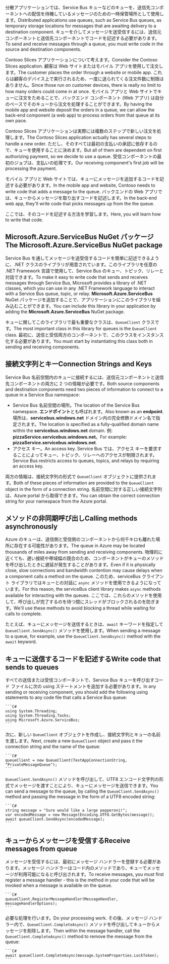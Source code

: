 <span data-ttu-id="bb7ab-101">分散アプリケーションでは、Service Bus キューなどのキューを、送信先コンポーネントへの配信を待機しているメッセージのための一時保管場所として使用します。</span><span class="sxs-lookup"><span data-stu-id="bb7ab-101">Distributed applications use queues, such as Service Bus queues, as temporary storage locations for messages that are awaiting delivery to a destination component.</span></span> <span data-ttu-id="bb7ab-102">キューを介してメッセージを送受信するには、送信元コンポーネントと送信先コンポーネントでコードを記述する必要があります。</span><span class="sxs-lookup"><span data-stu-id="bb7ab-102">To send and receive messages through a queue, you must write code in the source and destination components.</span></span>

<span data-ttu-id="bb7ab-103">Contoso Slices アプリケーションについて考えます。</span><span class="sxs-lookup"><span data-stu-id="bb7ab-103">Consider the Contoso Slices application.</span></span> <span data-ttu-id="bb7ab-104">顧客は Web サイトまたはモバイル アプリを使用して注文します。</span><span class="sxs-lookup"><span data-stu-id="bb7ab-104">The customer places the order through a website or mobile app.</span></span> <span data-ttu-id="bb7ab-105">これらは顧客のデバイス上で実行されるため、一度に送られてくる注文件数に制限はありません。</span><span class="sxs-lookup"><span data-stu-id="bb7ab-105">Since those run on customer devices, there is really no limit to how many orders could come in at once.</span></span> <span data-ttu-id="bb7ab-106">モバイル アプリと Web サイトでキューに注文をためることで、バックエンド コンポーネント (Web アプリ) は自分のペースでそのキューから注文を処理することができます。</span><span class="sxs-lookup"><span data-stu-id="bb7ab-106">By having the mobile app and website deposit the orders in a queue, we can allow the back-end component (a web app) to process orders from that queue at its own pace.</span></span>

<span data-ttu-id="bb7ab-107">Contoso Slices アプリケーションは実際には複数のステップで新しい注文を処理します。</span><span class="sxs-lookup"><span data-stu-id="bb7ab-107">The Contoso Slices application actually has several steps to handle a new order.</span></span> <span data-ttu-id="bb7ab-108">ただし、そのすべては最初の支払いの承認に依存するので、キューを使用することに決めます。</span><span class="sxs-lookup"><span data-stu-id="bb7ab-108">But all of them are dependent on first authorizing payment, so we decide to use a queue.</span></span> <span data-ttu-id="bb7ab-109">受信コンポーネントの最初のジョブは、支払いの処理です。</span><span class="sxs-lookup"><span data-stu-id="bb7ab-109">Our receiving component's first job will be processing the payment.</span></span>

<span data-ttu-id="bb7ab-110">モバイル アプリと Web サイトでは、キューにメッセージを追加するコードを記述する必要があります。</span><span class="sxs-lookup"><span data-stu-id="bb7ab-110">In the mobile app and website, Contoso needs to write code that adds a message to the queue.</span></span> <span data-ttu-id="bb7ab-111">バックエンドの Web アプリでは、キューからメッセージを取り出すコードを記述します。</span><span class="sxs-lookup"><span data-stu-id="bb7ab-111">In the back-end web app, they'll write code that picks messages up from the the queue.</span></span>

<span data-ttu-id="bb7ab-112">ここでは、そのコードを記述する方法を学習します。</span><span class="sxs-lookup"><span data-stu-id="bb7ab-112">Here, you will learn how to write that code.</span></span>

## <a name="the-microsoftazureservicebus-nuget-package"></a><span data-ttu-id="bb7ab-113">Microsoft.Azure.ServiceBus NuGet パッケージ</span><span class="sxs-lookup"><span data-stu-id="bb7ab-113">The Microsoft.Azure.ServiceBus NuGet package</span></span>

<span data-ttu-id="bb7ab-114">Service Bus を通してメッセージを送受信するコードを簡単に記述できるように、.NET クラスのライブラリが用意されています。このライブラリを任意の .NET Framework 言語で使用して、Service Bus のキュー、トピック、リレーと対話できます。</span><span class="sxs-lookup"><span data-stu-id="bb7ab-114">To make it easy to write code that sends and receives messages through Service Bus, Microsoft provides a library of .NET classes, which you can use in any .NET Framework language to interact with a Service Bus queue, topic, or relay.</span></span> <span data-ttu-id="bb7ab-115">**Microsoft.Azure.ServiceBus** NuGet パッケージを追加することで、アプリケーションにこのライブラリを組み込むことができます。</span><span class="sxs-lookup"><span data-stu-id="bb7ab-115">You can include this library in your application by adding the **Microsoft.Azure.ServiceBus** NuGet package.</span></span>

<span data-ttu-id="bb7ab-116">キューに関してこのライブラリで最も重要なクラスは、`QueueClient` クラスです。</span><span class="sxs-lookup"><span data-stu-id="bb7ab-116">The most important class in this library for queues is the `QueueClient` class.</span></span> <span data-ttu-id="bb7ab-117">最初に、送信と受信両方のコンポーネントで、このクラスをインスタンス化する必要があります。</span><span class="sxs-lookup"><span data-stu-id="bb7ab-117">You must start by instantiating this class both in sending and receiving components.</span></span>

## <a name="connection-strings-and-keys"></a><span data-ttu-id="bb7ab-118">接続文字列とキー</span><span class="sxs-lookup"><span data-stu-id="bb7ab-118">Connection Strings and Keys</span></span>

<span data-ttu-id="bb7ab-119">Service Bus 名前空間内のキューに接続するには、送信元コンポーネントと送信先コンポーネントの両方に 2 つの情報が必要です。</span><span class="sxs-lookup"><span data-stu-id="bb7ab-119">Both source components and destination components need two pieces of information to connect to a queue in a Service Bus namespace:</span></span>

- <span data-ttu-id="bb7ab-120">Service Bus 名前空間の場所。</span><span class="sxs-lookup"><span data-stu-id="bb7ab-120">The location of the Service Bus namespace.</span></span> <span data-ttu-id="bb7ab-121">**エンドポイント**とも呼ばれます。</span><span class="sxs-lookup"><span data-stu-id="bb7ab-121">Also known as an **endpoint**.</span></span> <span data-ttu-id="bb7ab-122">場所は、**servicebus.windows.net** ドメイン内の完全修飾ドメイン名で指定されます。</span><span class="sxs-lookup"><span data-stu-id="bb7ab-122">The location is specified as a fully-qualified domain name within the **servicebus.windows.net** domain.</span></span> <span data-ttu-id="bb7ab-123">例: **pizzaService.servicebus.windows.net**。</span><span class="sxs-lookup"><span data-stu-id="bb7ab-123">For example: **pizzaService.servicebus.windows.net**.</span></span>
- <span data-ttu-id="bb7ab-124">アクセス キー。</span><span class="sxs-lookup"><span data-stu-id="bb7ab-124">An access key.</span></span> <span data-ttu-id="bb7ab-125">Service Bus では、アクセス キーを要求することによってキュー、トピック、リレーへのアクセスが制限されます。</span><span class="sxs-lookup"><span data-stu-id="bb7ab-125">Service Bus restricts access to queues, topics, and relays by requiring an access key.</span></span>

<span data-ttu-id="bb7ab-126">両方の情報は、接続文字列の形式で `QueueClient` オブジェクトに提供されます。</span><span class="sxs-lookup"><span data-stu-id="bb7ab-126">Both of these pieces of information are provided to the `QueueClient` object in the form of a connection string.</span></span> <span data-ttu-id="bb7ab-127">名前空間に対する正しい接続文字列は、Azure portal から取得できます。</span><span class="sxs-lookup"><span data-stu-id="bb7ab-127">You can obtain the correct connection string for your namespace from the Azure portal.</span></span>

## <a name="calling-methods-asynchronously"></a><span data-ttu-id="bb7ab-128">メソッドの非同期呼び出し</span><span class="sxs-lookup"><span data-stu-id="bb7ab-128">Calling methods asynchronously</span></span>

<span data-ttu-id="bb7ab-129">Azure のキューは、送信側と受信側のコンポーネントから何千キロも離れた場所に存在する可能性があります。</span><span class="sxs-lookup"><span data-stu-id="bb7ab-129">The queue in Azure may be located thousands of miles away from sending and receiving components.</span></span> <span data-ttu-id="bb7ab-130">物理的に近くても、遅い接続や帯域幅の競合のため、コンポーネントがキューのメソッドを呼び出したときに遅延が発生することがあります。</span><span class="sxs-lookup"><span data-stu-id="bb7ab-130">Even if it is physically close, slow connections and bandwidth contention may cause delays when a component calls a method on the queue.</span></span> <span data-ttu-id="bb7ab-131">このため、serviceBus クライアント ライブラリではキューとの対話に `async` メソッドを使用できるようになっています。</span><span class="sxs-lookup"><span data-stu-id="bb7ab-131">For this reason, the serviceBus client library makes `async` methods available for interacting with the queues.</span></span> <span data-ttu-id="bb7ab-132">ここでは、これらのメソッドを使用して、呼び出しが完了するのを待つ間にスレッドがブロックされるのを防ぎます。</span><span class="sxs-lookup"><span data-stu-id="bb7ab-132">We'll use these methods to avoid blocking a thread while waiting for calls to complete.</span></span>

<span data-ttu-id="bb7ab-133">たとえば、キューにメッセージを送信するときは、`await` キーワードを指定して `QueueClient.SendAsync()` メソッドを使用します。</span><span class="sxs-lookup"><span data-stu-id="bb7ab-133">When sending a message to a queue, for example, use the `QueueClient.SendAsync()` method with the `await` keyword.</span></span>

## <a name="write-code-that-sends-to-queues"></a><span data-ttu-id="bb7ab-134">キューに送信するコードを記述する</span><span class="sxs-lookup"><span data-stu-id="bb7ab-134">Write code that sends to queues</span></span> 

<span data-ttu-id="bb7ab-135">すべての送信または受信コンポーネントで、Service Bus キューを呼び出すコード ファイルに次の using ステートメントを追加する必要があります。</span><span class="sxs-lookup"><span data-stu-id="bb7ab-135">In any sending or receiving component, you should add the following using statements to any code file that calls a Service Bus queue:</span></span>

    ```C#
    using System.Threading;
    using System.Threading.Tasks;
    using Microsoft.Azure.ServiceBus;
    ```

<span data-ttu-id="bb7ab-136">次に、新しい `QueueClient` オブジェクトを作成し、接続文字列とキューの名前を渡します。</span><span class="sxs-lookup"><span data-stu-id="bb7ab-136">Next, create a new `QueueClient` object and pass it the connection string and the name of the queue:</span></span>

    ```C#
    queueClient = new QueueClient(TextAppConnectionString, "PrivateMessageQueue");
    ```

<span data-ttu-id="bb7ab-137">`QueueClient.SendAsync()` メソッドを呼び出して、UTF8 エンコード文字列の形式でメッセージを渡すことにより、キューにメッセージを送信できます。</span><span class="sxs-lookup"><span data-stu-id="bb7ab-137">You can send a message to the queue, by calling the `QueueClient.SendAsync()` method and passing the message in the form of a UTF8 encoded string:</span></span>

    ```C#
    string message = "Sure would like a large pepperoni!";
    var encodedMessage = new Message(Encoding.UTF8.GetBytes(message));
    await queueClient.SendAsync(encodedMessage);
    ```

## <a name="receive-messages-from-queue"></a><span data-ttu-id="bb7ab-138">キューからメッセージを受信する</span><span class="sxs-lookup"><span data-stu-id="bb7ab-138">Receive messages from queue</span></span>

<span data-ttu-id="bb7ab-139">メッセージを受信するには、最初にメッセージ ハンドラーを登録する必要があります。メッセージ ハンドラーはコード内のメソッドであり、キューでメッセージが利用可能になると呼び出されます。</span><span class="sxs-lookup"><span data-stu-id="bb7ab-139">To receive messages, you must first register a message handler - this is the method in your code that will be invoked when a message is available on the queue.</span></span>

    ```C#
    queueClient.RegisterMessageHandler(MessageHandler, messageHandlerOptions);
    ```

<span data-ttu-id="bb7ab-140">必要な処理を行います。</span><span class="sxs-lookup"><span data-stu-id="bb7ab-140">Do your processing work.</span></span> <span data-ttu-id="bb7ab-141">その後、メッセージ ハンドラー内で、`QueueClient.CompleteAsync()` メソッドを呼び出してキューからメッセージを削除します。</span><span class="sxs-lookup"><span data-stu-id="bb7ab-141">Then within the message handler, call the `QueueClient.CompleteAsync()` method to remove the message from the queue:</span></span>

    ```C#
    await queueClient.CompleteAsync(message.SystemProperties.LockToken);
    ```
    